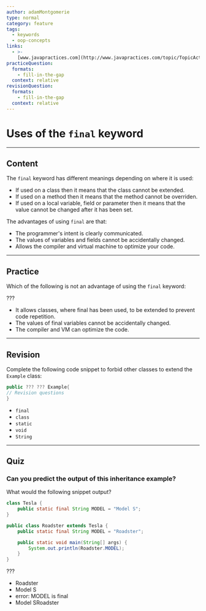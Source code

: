 ```yaml
---
author: adamMontgomerie
type: normal
category: feature
tags:
  - keywords
  - oop-concepts
links:
  - >-
    [www.javapractices.com](http://www.javapractices.com/topic/TopicAction.do?Id=23){website}
practiceQuestion:
  formats:
    - fill-in-the-gap
  context: relative
revisionQuestion:
  formats:
    - fill-in-the-gap
  context: relative
---
```


# Uses of the `final` keyword


---

## Content

The `final` keyword has different meanings depending on where it is used:

- If used on a class then it means that the class cannot be extended.
- If used on a method then it means that the method cannot be overriden.
- If used on a local variable, field or parameter then it means that the value cannot be changed after it has been set.

The advantages of using `final` are that:

- The programmer's intent is clearly communicated.
- The values of variables and fields cannot be accidentally changed.
- Allows the compiler and virtual machine to optimize your code.


---

## Practice

Which of the following is not an advantage of using the `final` keyword:

???

- It allows classes, where final has been used, to be extended to prevent code repetition.
- The values of final variables cannot be accidentally changed.
- The compiler and VM can optimize the code.


---

## Revision

Complete the following code snippet to forbid other classes to extend the `Example` class:

```java
public ??? ??? Example{
// Revision questions
}
```

- `final`
- `class`
- `static`
- `void`
- `String`


---

## Quiz

### Can you predict the output of this inheritance example?


What would the following snippet output?

```java
class Tesla {
    public static final String MODEL = "Model S";
}

public class Roadster extends Tesla {
    public static final String MODEL = "Roadster";

    public static void main(String[] args) {
        System.out.println(Roadster.MODEL);
    }
}
```

 ???

- Roadster
- Model S
- error: MODEL is final
- Model SRoadster
